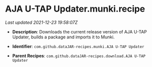 # AJA U-TAP Updater.munki.recipe

_Last updated 2021-12-23 19:58:07Z_

- **Description**: Downloads the current release version of AJA U-TAP Updater, builds a package and imports it to Munki.

- **Identifier**: `com.github.dataJAR-recipes.munki.AJA U-TAP Updater`

- **Parent Recipes**: `com.github.dataJAR-recipes.download.AJA U-TAP Updater`